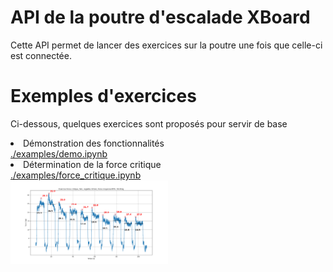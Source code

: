 <!DOCTYPE html>
<meta charset="utf-8">
<html>
<h1>API de la poutre d'escalade XBoard</h1>

Cette API permet de lancer des exercices sur la poutre une fois que celle-ci est connectée.


<h1>Exemples d'exercices</h1>
<p>Ci-dessous, quelques exercices sont proposés pour servir de base</p>

<li>Démonstration des fonctionnalités</li>
<a href="./examples/demo.ipynb">./examples/demo.ipynb</a>

<li>Détermination de la force critique</li>
<a href="./examples/force_critique.ipynb">./examples/force_critique.ipynb</a><br>
<img src="./images/Exemple_force_critique.png" style="width:50%;"></img>
</html>